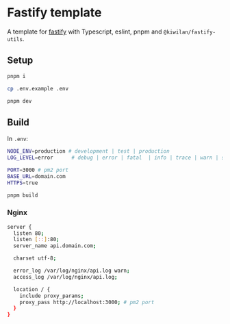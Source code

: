 # Fastify template

A template for [fastify](https://www.fastify.io/) with Typescript, eslint, pnpm and `@kiwilan/fastify-utils`.

## Setup

```bash
pnpm i
```

```bash
cp .env.example .env
```

```bash
pnpm dev
```

## Build

In `.env`:

```bash
NODE_ENV=production # development | test | production
LOG_LEVEL=error      # debug | error | fatal  | info | trace | warn | silent

PORT=3000 # pm2 port
BASE_URL=domain.com
HTTPS=true
```

```bash
pnpm build
```

### Nginx

```bash
server {
  listen 80;
  listen [::]:80;
  server_name api.domain.com;

  charset utf-8;

  error_log /var/log/nginx/api.log warn;
  access_log /var/log/nginx/api.log;

  location / {
    include proxy_params;
    proxy_pass http://localhost:3000; # pm2 port
  }
}
```
